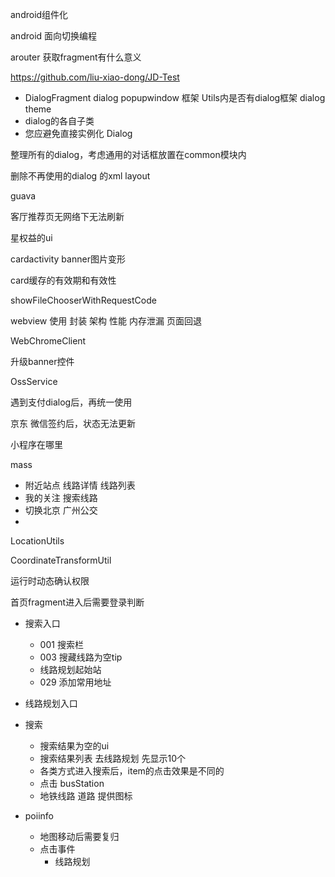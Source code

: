 android组件化

android 面向切换编程

arouter 获取fragment有什么意义

https://github.com/liu-xiao-dong/JD-Test



+ DialogFragment dialog popupwindow 框架 Utils内是否有dialog框架 dialog theme
+ dialog的各自子类
+ 您应避免直接实例化 Dialog

整理所有的dialog，考虑通用的对话框放置在common模块内

删除不再使用的dialog 的xml layout

guava

客厅推荐页无网络下无法刷新

星权益的ui

cardactivity banner图片变形

card缓存的有效期和有效性


showFileChooserWithRequestCode


webview 使用 封装 架构 性能 内存泄漏 页面回退

WebChromeClient

升级banner控件

OssService

遇到支付dialog后，再统一使用

京东 微信签约后，状态无法更新



小程序在哪里



mass

+ 附近站点 线路详情 线路列表
+ 我的关注 搜索线路
+ 切换北京 广州公交
+ 

LocationUtils

CoordinateTransformUtil

运行时动态确认权限

首页fragment进入后需要登录判断



+ 搜索入口
  + 001 搜索栏
  + 003 搜藏线路为空tip
  + 线路规划起始站
  + 029 添加常用地址
+ 线路规划入口





+ 搜索
  + 搜索结果为空的ui
  + 搜索结果列表 去线路规划 先显示10个
  + 各类方式进入搜索后，item的点击效果是不同的
  + 点击 busStation
  + 地铁线路 道路 提供图标
  
+ poiinfo
  + 地图移动后需要复归
  + 点击事件
    + 线路规划


